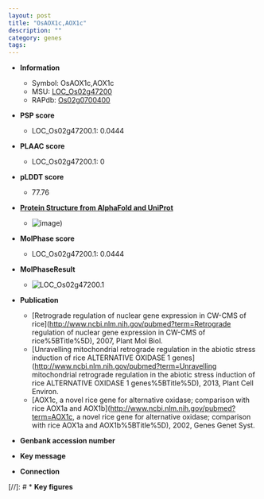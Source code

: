 ```yaml
---
layout: post
title: "OsAOX1c,AOX1c"
description: ""
category: genes
tags: 
---
```


* **Information**  
    + Symbol: OsAOX1c,AOX1c  
    + MSU: [LOC_Os02g47200](http://rice.plantbiology.msu.edu/cgi-bin/ORF_infopage.cgi?orf=LOC_Os02g47200)  
    + RAPdb: [Os02g0700400](http://rapdb.dna.affrc.go.jp/viewer/gbrowse_details/irgsp1?name=Os02g0700400)  

* **PSP score**  
    + LOC_Os02g47200.1: 0.0444 

* **PLAAC score**  
    + LOC_Os02g47200.1: 0 

* **pLDDT score**
    + 77.76

* **[Protein Structure from AlphaFold and UniProt](https://www.uniprot.org/uniprotkb/Q8W855/entry#structure)**
    + ![image](https://ricepsp.github.io/images/Q8/AF-Q8W855-F1.png))

* **MolPhase score**
    + LOC_Os02g47200.1: 0.0444

* **MolPhaseResult**
    + ![LOC_Os02g47200.1](https://ricepsp.github.io/pictures/LOC_Os02g/LOC_Os02g47200.1.png)

* **Publication**  
    + [Retrograde regulation of nuclear gene expression in CW-CMS of rice](http://www.ncbi.nlm.nih.gov/pubmed?term=Retrograde regulation of nuclear gene expression in CW-CMS of rice%5BTitle%5D), 2007, Plant Mol Biol.
    + [Unravelling mitochondrial retrograde regulation in the abiotic stress induction of rice ALTERNATIVE OXIDASE 1 genes](http://www.ncbi.nlm.nih.gov/pubmed?term=Unravelling mitochondrial retrograde regulation in the abiotic stress induction of rice ALTERNATIVE OXIDASE 1 genes%5BTitle%5D), 2013, Plant Cell Environ.
    + [AOX1c, a novel rice gene for alternative oxidase; comparison with rice AOX1a and AOX1b](http://www.ncbi.nlm.nih.gov/pubmed?term=AOX1c, a novel rice gene for alternative oxidase; comparison with rice AOX1a and AOX1b%5BTitle%5D), 2002, Genes Genet Syst.

* **Genbank accession number**  

* **Key message**  

* **Connection**  

[//]: # * **Key figures**  



